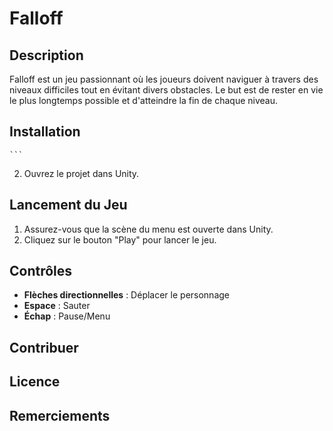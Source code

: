 # Falloff

## Description
Falloff est un jeu passionnant où les joueurs doivent naviguer à travers des niveaux difficiles tout en évitant divers obstacles. Le but est de rester en vie le plus longtemps possible et d'atteindre la fin de chaque niveau.

## Installation

    ```
2. Ouvrez le projet dans Unity.

## Lancement du Jeu
1. Assurez-vous que la scène du menu est ouverte dans Unity.
2. Cliquez sur le bouton "Play" pour lancer le jeu.

## Contrôles
- **Flèches directionnelles** : Déplacer le personnage
- **Espace** : Sauter
- **Échap** : Pause/Menu

## Contribuer


## Licence


## Remerciements

